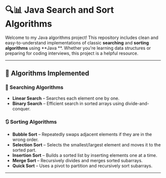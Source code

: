 # 🔍📊 Java Search and Sort Algorithms

Welcome to my Java algorithms project! This repository includes clean and easy-to-understand implementations of classic **searching** and
**sorting algorithms** using **Java **. Whether you're learning data structures or preparing for coding interviews, this project is a helpful resource.

---

## 🚀 Algorithms Implemented

### 🔎 Searching Algorithms
- **Linear Search** – Searches each element one by one.
- **Binary Search** – Efficient search in sorted arrays using divide-and-conquer.

### 🔃 Sorting Algorithms
- **Bubble Sort** – Repeatedly swaps adjacent elements if they are in the wrong order.
- **Selection Sort** – Selects the smallest/largest element and moves it to the sorted part.
- **Insertion Sort** – Builds a sorted list by inserting elements one at a time.
- **Merge Sort** – Recursively divides and merges sorted subarrays.
- **Quick Sort** – Uses a pivot to partition and recursively sort subarrays.

---



